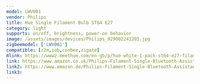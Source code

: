 ```yaml
---
model: LWV001
vendor: Philips
title: Hue Single Filament Bulb ST64 E27
category: light
supports: on/off, brightness, power-on behavior
image: /assets/images/devices/Philips_929002241201.jpg
zigbeemodel: ['LWV001']
compatible: [z2m,iob,conbee,zigate]
mlink: https://www2.meethue.com/en-gb/p/hue-white-1-pack-st64-e27-filament-edison/8718699688868
link: https://www.amazon.co.uk/Philips-Filament-Single-Bluetooth-Assistant/dp/B07SPHGQV6
link2: https://www.amazon.de/Philips-Filament-Single-Bluetooth-Assistant/dp/B07SPHGQV6
link3: 
---
```


